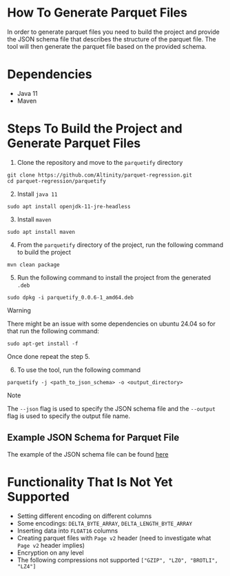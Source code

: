 # How To Generate Parquet Files

In order to generate parquet files you need to build the project and provide the JSON schema file that describes the structure of the parquet file. The tool will then generate the parquet file based on the provided schema.

# Dependencies

- Java 11
- Maven

# Steps To Build the Project and Generate Parquet Files

1. Clone the repository and move to the `parquetify` directory

```shell
git clone https://github.com/Altinity/parquet-regression.git
cd parquet-regression/parquetify
````

2. Install `java 11`

```shell
sudo apt install openjdk-11-jre-headless
```

3. Install `maven`

```shell
sudo apt install maven
```

4. From the `parquetify` directory of the project, run the following command to build the project

```shell
mvn clean package
```

5. Run the following command to install the project from the generated `.deb`

```shell
sudo dpkg -i parquetify_0.0.6-1_amd64.deb
```
> [!WARNING]
> There might be an issue with some dependencies on ubuntu 24.04 so for that run the following command:
> ```shell
> sudo apt-get install -f
>  ```
> Once done repeat the step 5.

6. To use the tool, run the following command

```shell
parquetify -j <path_to_json_schema> -o <output_directory>
```
> [!NOTE]
> The `--json` flag is used to specify the JSON schema file and the `--output` flag is used to specify the output file name.


## Example JSON Schema for Parquet File

The example of the JSON schema file can be found [here](https://github.com/Altinity/parquet-regression/blob/main/parquetify/src/schema-example/json/schema.json)

# Functionality That Is Not Yet Supported

- Setting different encoding on different columns
- Some encodings: `DELTA_BYTE_ARRAY`, `DELTA_LENGTH_BYTE_ARRAY`
- Inserting data into `FLOAT16` columns
- Creating parquet files with `Page v2` header (need to investigate what `Page v2` header implies)
- Encryption on any level
- The following compressions not supported `["GZIP", "LZO", "BROTLI", "LZ4"]`